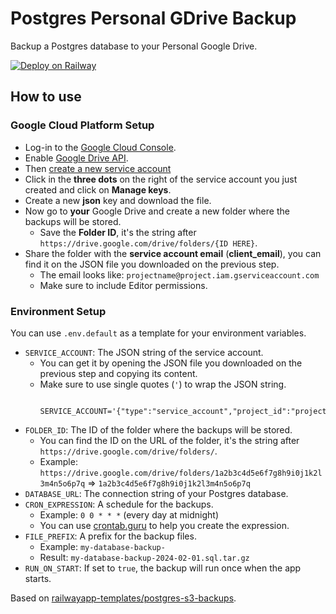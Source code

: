 # Postgres Personal GDrive Backup
Backup a Postgres database to your Personal Google Drive.

[![Deploy on Railway](https://railway.app/button.svg)](https://railway.app/template/16Nb5i?referralCode=doiska)

## How to use

### Google Cloud Platform Setup
- Log-in to the [Google Cloud Console](https://console.cloud.google.com/).
- Enable [Google Drive API](https://console.cloud.google.com/apis/api/drive.googleapis.com/overview).
- Then [create a new service account](https://console.cloud.google.com/projectselector2/iam-admin/serviceaccounts/create)
- Click in the **three dots** on the right of the service account you just created and click on **Manage keys**.
- Create a new **json** key and download the file.
- Now go to **your** Google Drive and create a new folder where the backups will be stored.
  - Save the **Folder ID**, it's the string after `https://drive.google.com/drive/folders/{ID HERE}`.
- Share the folder with the **service account email** (**client_email**), you can find it on the JSON file you downloaded on the previous step.
  - The email looks like: `projectname@project.iam.gserviceaccount.com`
  - Make sure to include Editor permissions.

### Environment Setup
You can use ``.env.default`` as a template for your environment variables.
- `SERVICE_ACCOUNT`: The JSON string of the service account.
    - You can get it by opening the JSON file you downloaded on the previous step and copying its content.
    - Make sure to use single quotes (`'`) to wrap the JSON string.
      ```dotenv
       SERVICE_ACCOUNT='{"type":"service_account","project_id":"projectname","private_key_id":"123"}'
- `FOLDER_ID`: The ID of the folder where the backups will be stored.
  - You can find the ID on the URL of the folder, it's the string after `https://drive.google.com/drive/folders/`.
  - Example: `https://drive.google.com/drive/folders/1a2b3c4d5e6f7g8h9i0j1k2l3m4n5o6p7q` => `1a2b3c4d5e6f7g8h9i0j1k2l3m4n5o6p7q`
- `DATABASE_URL`: The connection string of your Postgres database.
- `CRON_EXPRESSION`: A schedule for the backups.
  - Example: `0 0 * * *` (every day at midnight)
  - You can use [crontab.guru](https://crontab.guru/) to help you create the expression.
- `FILE_PREFIX`: A prefix for the backup files.
  - Example: `my-database-backup-`
  - Result: `my-database-backup-2024-02-01.sql.tar.gz`
- `RUN_ON_START`: If set to `true`, the backup will run once when the app starts.

Based on [railwayapp-templates/postgres-s3-backups](https://github.com/railwayapp-templates/postgres-s3-backups).
